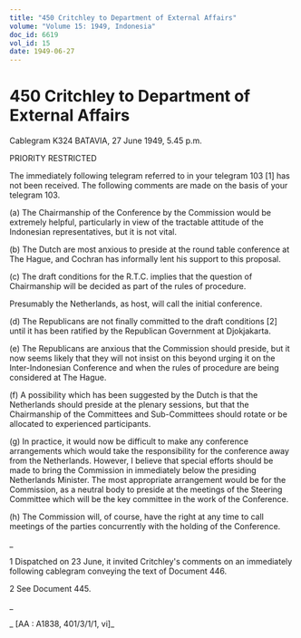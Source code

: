 ```yaml
---
title: "450 Critchley to Department of External Affairs"
volume: "Volume 15: 1949, Indonesia"
doc_id: 6619
vol_id: 15
date: 1949-06-27
---
```


# 450 Critchley to Department of External Affairs

Cablegram K324 BATAVIA, 27 June 1949, 5.45 p.m.

PRIORITY RESTRICTED

The immediately following telegram referred to in your telegram 103 [1] has not been received. The following comments are made on the basis of your telegram 103.

(a) The Chairmanship of the Conference by the Commission would be extremely helpful, particularly in view of the tractable attitude of the Indonesian representatives, but it is not vital.

(b) The Dutch are most anxious to preside at the round table conference at The Hague, and Cochran has informally lent his support to this proposal.

(c) The draft conditions for the R.T.C. implies that the question of Chairmanship will be decided as part of the rules of procedure.

Presumably the Netherlands, as host, will call the initial conference.

(d) The Republicans are not finally committed to the draft conditions [2] until it has been ratified by the Republican Government at Djokjakarta.

(e) The Republicans are anxious that the Commission should preside, but it now seems likely that they will not insist on this beyond urging it on the Inter-Indonesian Conference and when the rules of procedure are being considered at The Hague.

(f) A possibility which has been suggested by the Dutch is that the Netherlands should preside at the plenary sessions, but that the Chairmanship of the Committees and Sub-Committees should rotate or be allocated to experienced participants.

(g) In practice, it would now be difficult to make any conference arrangements which would take the responsibility for the conference away from the Netherlands. However, I believe that special efforts should be made to bring the Commission in immediately below the presiding Netherlands Minister. The most appropriate arrangement would be for the Commission, as a neutral body to preside at the meetings of the Steering Committee which will be the key committee in the work of the Conference.

(h) The Commission will, of course, have the right at any time to call meetings of the parties concurrently with the holding of the Conference.

_

1 Dispatched on 23 June, it invited Critchley's comments on an immediately following cablegram conveying the text of Document 446.

2 See Document 445.

_

_ [AA : A1838, 401/3/1/1, vi]_
